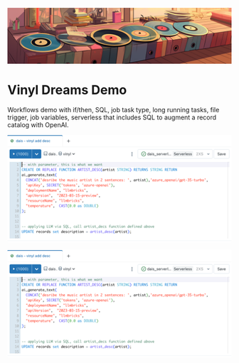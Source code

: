 ![Vinyl Dreams](https://raw.githubusercontent.com/fmunz/vinyldreams/master/img/rec8.png)

# Vinyl Dreams Demo


Workflows demo with if/then, SQL, job task type, long running tasks, file trigger, job variables, serverless that includes SQL to augment a record catalog with OpenAI. 


![OpenAI with SQL](https://raw.githubusercontent.com/fmunz/vinyldreams/master/img/sql-llm.png)


![Name of the image](https://raw.githubusercontent.com/fmunz/vinyldreams/master/img/sql-llm.png)
